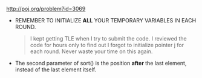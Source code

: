 http://poj.org/problem?id=3069

- REMEMBER TO INITIALIZE **ALL** YOUR TEMPORARY VARIABLES IN EACH ROUND.

    > I kept getting TLE when I try to submit the code. I reviewed the code for hours only to find out I forgot to initialize pointer j for each round. Never waste your time on this again.

- The second parameter of sort() is the position **after** the last element, instead of the last element itself.